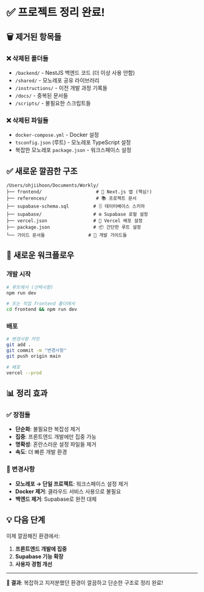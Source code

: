 # ✅ 프로젝트 정리 완료!

## 🗑️ 제거된 항목들

### ❌ 삭제된 폴더들
- `/backend/` - NestJS 백엔드 코드 (더 이상 사용 안함)
- `/shared/` - 모노레포 공유 라이브러리
- `/instructions/` - 이전 개발 과정 기록들
- `/docs/` - 중복된 문서들
- `/scripts/` - 불필요한 스크립트들

### ❌ 삭제된 파일들  
- `docker-compose.yml` - Docker 설정
- `tsconfig.json` (루트) - 모노레포 TypeScript 설정
- 복잡한 모노레포 `package.json` - 워크스페이스 설정

## ✅ 새로운 깔끔한 구조

```
/Users/ohjiihoon/Documents/Workly/
├── frontend/                    # 🎯 Next.js 앱 (핵심!)
├── references/                  # 📚 프로젝트 문서
├── supabase-schema.sql         # 🗄️ 데이터베이스 스키마
├── supabase/                   # ⚙️ Supabase 로컬 설정
├── vercel.json                 # 🚀 Vercel 배포 설정
├── package.json                # 📦 간단한 루트 설정
└── 가이드 문서들                # 📖 개발 가이드들
```

## 🎯 새로운 워크플로우

### 개발 시작
```bash
# 루트에서 (선택사항)
npm run dev

# 또는 직접 frontend 폴더에서
cd frontend && npm run dev
```

### 배포
```bash
# 변경사항 커밋
git add .
git commit -m "변경사항"
git push origin main

# 배포
vercel --prod
```

## 📊 정리 효과

### ✅ 장점들
- **단순화**: 불필요한 복잡성 제거
- **집중**: 프론트엔드 개발에만 집중 가능
- **명확성**: 혼란스러운 설정 파일들 제거
- **속도**: 더 빠른 개발 환경

### 🔧 변경사항
- **모노레포 → 단일 프로젝트**: 워크스페이스 설정 제거
- **Docker 제거**: 클라우드 서비스 사용으로 불필요
- **백엔드 제거**: Supabase로 완전 대체

## 💡 다음 단계

이제 깔끔해진 환경에서:
1. **프론트엔드 개발에 집중**
2. **Supabase 기능 확장**  
3. **사용자 경험 개선**

---

**🎉 결과**: 복잡하고 지저분했던 환경이 깔끔하고 단순한 구조로 정리 완료!